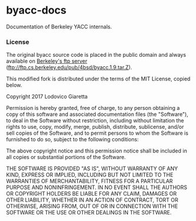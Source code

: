 # byacc-docs
Documentation of Berkeley YACC internals.

### License
The original byacc source code is placed in the public domain and always available on
[Berkeley's ftp server](ftp://ftp.cs.berkeley.edu/pub/4bsd/byacc.1.9.tar.Z) (ftp://ftp.cs.berkeley.edu/pub/4bsd/byacc.1.9.tar.Z).

This modified fork is distributed under the terms of the MIT License, copied below.


Copyright 2017 Lodovico Giaretta

Permission is hereby granted, free of charge, to any person obtaining a copy of this software and associated documentation
files (the "Software"), to deal in the Software without restriction, including without limitation the rights to use, copy,
modify, merge, publish, distribute, sublicense, and/or sell copies of the Software, and to permit persons to whom the Software
is furnished to do so, subject to the following conditions:

The above copyright notice and this permission notice shall be included in all copies or substantial portions of the Software.

THE SOFTWARE IS PROVIDED "AS IS", WITHOUT WARRANTY OF ANY KIND, EXPRESS OR IMPLIED, INCLUDING BUT NOT LIMITED TO THE WARRANTIES
OF MERCHANTABILITY, FITNESS FOR A PARTICULAR PURPOSE AND NONINFRINGEMENT. IN NO EVENT SHALL THE AUTHORS OR COPYRIGHT HOLDERS
BE LIABLE FOR ANY CLAIM, DAMAGES OR OTHER LIABILITY, WHETHER IN AN ACTION OF CONTRACT, TORT OR OTHERWISE, ARISING FROM, OUT
OF OR IN CONNECTION WITH THE SOFTWARE OR THE USE OR OTHER DEALINGS IN THE SOFTWARE.